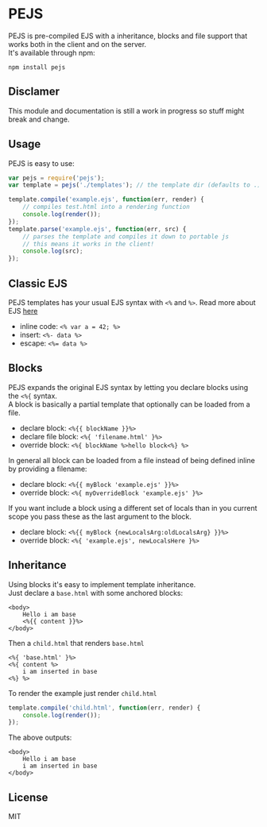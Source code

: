 # PEJS

PEJS is pre-compiled EJS with a inheritance, blocks and file support that works both in the client and on the server.  
It's available through npm:

	npm install pejs

## Disclamer

This module and documentation is still a work in progress so stuff might break and change.

## Usage

PEJS is easy to use:

``` js
var pejs = require('pejs');
var template = pejs('./templates'); // the template dir (defaults to .)

template.compile('example.ejs', function(err, render) {
	// compiles test.html into a rendering function
	console.log(render());
});
template.parse('example.ejs', function(err, src) {
	// parses the template and compiles it down to portable js
	// this means it works in the client!
	console.log(src);
});
```

## Classic EJS

PEJS templates has your usual EJS syntax with `<%` and `%>`. Read more about EJS [here](http://embeddedjs.com/)

* inline code: `<% var a = 42; %>`
* insert: `<%- data %>`
* escape: `<%= data %>`

## Blocks

PEJS expands the original EJS syntax by letting you declare blocks using the `<%{` syntax.  
A block is basically a partial template that optionally can be loaded from a file.

* declare block: `<%{{ blockName }}%>`
* declare file block: `<%{ 'filename.html' }%>`
* override block: `<%{ blockName %>hello block<%} %>`

In general all block can be loaded from a file instead of being defined inline by providing a filename:

* declare block: `<%{{ myBlock 'example.ejs' }}%>`
* override block: `<%{ myOverrideBlock 'example.ejs' }%>`

If you want include a block using a different set of locals than in you current scope you pass these as the last argument to the block.

* declare block: `<%{{ myBlock {newLocalsArg:oldLocalsArg} }}%>`
* override block: `<%{ 'example.ejs', newLocalsHere }%>`

## Inheritance

Using blocks it's easy to implement template inheritance.  
Just declare a `base.html` with some anchored blocks:

	<body>
		Hello i am base
		<%{{ content }}%>
	</body>

Then a `child.html` that renders `base.html`

	<%{ 'base.html' }%>
	<%{ content %>
		i am inserted in base
	<%} %>

To render the example just render `child.html`

``` js
template.compile('child.html', function(err, render) {
	console.log(render());
});
```

The above outputs:

	<body>
		Hello i am base
		i am inserted in base		
	</body>

## License

MIT